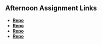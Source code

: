 ## Afternoon Assignment Links

* **[Repo](https://github.com/Swpogue/GameNight)**
* **[Repo](https://github.com/Swpogue/Vending-Machine)**
* **[Repo](https://github.com/Swpogue/lateSpring23_gregslistMVC)**
* **[Repo](https://github.com/emcneeley/Fruit)**
